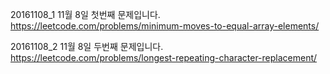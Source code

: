 ﻿20161108_1
11월 8일 첫번째 문제입니다.
https://leetcode.com/problems/minimum-moves-to-equal-array-elements/

20161108_2
11월 8일 두번째 문제입니다.
https://leetcode.com/problems/longest-repeating-character-replacement/
